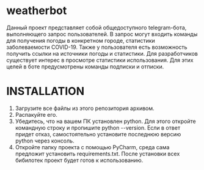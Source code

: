 # weatherbot
Данный проект представляет собой общедоступного telegram-бота, выполняющего запрос пользователей. В запрос могут входить команды для получения погоды в конкретном городе, статистики заболеваемости COVID-19. Также у пользователя есть возможность получить ссылки на источники погоды и статистики. Для разработчиков существует интерес в просмотре статистики использования. Для этих целей в боте предусмотрены команды подписки и отписки.
# INSTALLATION
1. Загрузите все файлы из этого репозитория архивом.
2. Распакуйте его.
3. Убедитесь, что на вашем ПК установлен python. Для этого откройте командную строку и пропишите python --version. Если в ответ придет отказ, самостоятельно установите последнюю версию python через консоль.
4. Откройте папку проекта с помощью PyCharm, среда сама предложит установить requirements.txt. После установки всех бибилотек проект будет готов к использованию.
